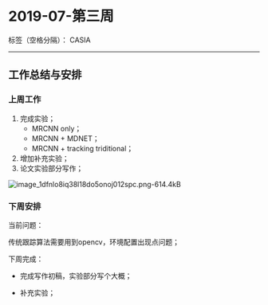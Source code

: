 ﻿# 2019-07-第三周

标签（空格分隔）： CASIA

---

## 工作总结与安排

### 上周工作

1. 完成实验；
    - MRCNN only；
    - MRCNN + MDNET；
    - MRCNN + tracking triditional；
2. 增加补充实验；
3. 论文实验部分写作；

![image_1dfnlo8iq38l18do5onoj012spc.png-614.4kB][1]

### 下周安排

当前问题：

传统跟踪算法需要用到opencv，环境配置出现点问题；

下周完成：

- 完成写作初稿，实验部分写个大概；
- 补充实验；


  [1]: http://static.zybuluo.com/usiege/6sa0a8tmit3r24ilc1x9i81o/image_1dfnlo8iq38l18do5onoj012spc.png